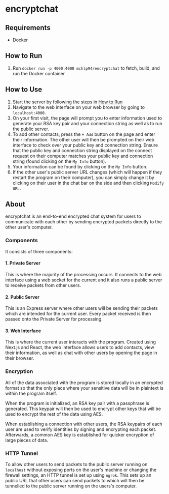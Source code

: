 # encryptchat
## Requirements
- Docker

## How to Run
1. Run `docker run -p 4000:4000 mchlp94/encryptchat` to fetch, build, and run the Docker container

## How to Use
1. Start the server by following the steps in [How to Run](##How-to-Run)
2. Navigate to the web interface on your web browser by going to `localhost:4000`.
3. On your first visit, the page will prompt you to enter information used to generate your RSA key pair and your connection string as well as to run the public server.
4. To add other contacts, press the `+ Add` button on the page and enter their information. The other user will then be prompted on their web interface to check over your public key and connection string. Ensure that the public key and connection string displayed on the connect request on their computer matches your public key and connection string (found clicking on the `My Info` button).
5. Your information can be found by clicking on the `My Info` button.
6. If the other user's public server URL changes (which will happen if they restart the program on their computer), you can simply change it by clicking on their user in the chat bar on the side and then clicking `Modify URL`.

## About
encryptchat is an end-to-end encrypted chat system for users to communicate with each other by sending encrypted packets directly to the other user's computer.

### Components
It consists of three components:

#### 1. Private Server
This is where the majority of the processing occurs. It connects to the web interface using a web socket for the current and it also runs a public server to receive packets from other users.
#### 2. Public Server
This is an Express server where other users will be sending their packets which are intended for the current user. Every packet received is then passed onto the Private Server for processing. 
#### 3. Web Interface
This is where the current user interacts with the program. Created using Next.js and React, the web interface allows users to add contacts, view their information, as well as chat with other users by opening the page in their browser.

### Encryption
All of the data associated with the program is stored locally in an encrypted format so that the only place where your sensitive data will be in plaintext is within the program itself.

When the program is initialized, an RSA key pair with a passphrase is generated. This keypair will then be used to encrypt other keys that will be used to encrypt the rest of the data using AES.

When establishing a connection with other users, the RSA keypairs of each user are used to verify identities by signing and encrypting each packet. Afterwards, a common AES key is established for quicker encryption of large pieces of data.

### HTTP Tunnel
To allow other users to send packets to the public server running on `localhost` without exposing ports on the user's machine or changing the firewall settings, an HTTP tunnel is set up using `ngrok`. This sets up an public URL that other users can send packets to which will then be tunnelled to the public server running on the users's computer.